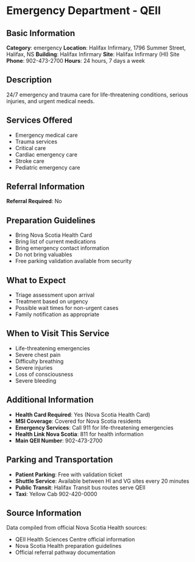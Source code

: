 # Emergency Department - QEII

## Basic Information
**Category**: emergency
**Location**: Halifax Infirmary, 1796 Summer Street, Halifax, NS
**Building**: Halifax Infirmary
**Site**: Halifax Infirmary (HI) Site
**Phone**: 902-473-2700
**Hours**: 24 hours, 7 days a week

## Description
24/7 emergency and trauma care for life-threatening conditions, serious injuries, and urgent medical needs.

## Services Offered
- Emergency medical care
- Trauma services
- Critical care
- Cardiac emergency care
- Stroke care
- Pediatric emergency care

## Referral Information
**Referral Required**: No

## Preparation Guidelines
- Bring Nova Scotia Health Card
- Bring list of current medications
- Bring emergency contact information
- Do not bring valuables
- Free parking validation available from security

## What to Expect
- Triage assessment upon arrival
- Treatment based on urgency
- Possible wait times for non-urgent cases
- Family notification as appropriate

## When to Visit This Service
- Life-threatening emergencies
- Severe chest pain
- Difficulty breathing
- Severe injuries
- Loss of consciousness
- Severe bleeding

## Additional Information
- **Health Card Required**: Yes (Nova Scotia Health Card)
- **MSI Coverage**: Covered for Nova Scotia residents
- **Emergency Services**: Call 911 for life-threatening emergencies
- **Health Link Nova Scotia**: 811 for health information
- **Main QEII Number**: 902-473-2700

## Parking and Transportation
- **Patient Parking**: Free with validation ticket
- **Shuttle Service**: Available between HI and VG sites every 20 minutes
- **Public Transit**: Halifax Transit bus routes serve QEII
- **Taxi**: Yellow Cab 902-420-0000

## Source Information
Data compiled from official Nova Scotia Health sources:
- QEII Health Sciences Centre official information
- Nova Scotia Health preparation guidelines
- Official referral pathway documentation
